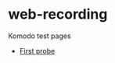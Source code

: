 # web-recording

Komodo test pages

- [First probe](https://scaven-touchapp.github.io/web-recording/001-probe)
